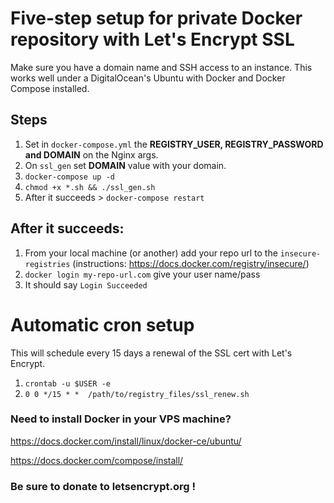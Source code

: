 # Five-step setup for private Docker repository with Let's Encrypt SSL

Make sure you have a domain name and SSH access to an instance. This works well under a DigitalOcean's Ubuntu with Docker and Docker Compose installed.

## Steps

1. Set in `docker-compose.yml` the **REGISTRY_USER, REGISTRY_PASSWORD and DOMAIN** on the Nginx args.
2. On `ssl_gen` set **DOMAIN** value with your domain.
3. `docker-compose up -d`
4. `chmod +x *.sh && ./ssl_gen.sh`  
5. After it succeeds > `docker-compose restart`

## After it succeeds:
1. From your local machine (or another) add your repo url to the `insecure-registries` (instructions: https://docs.docker.com/registry/insecure/)
2. `docker login my-repo-url.com` give your user name/pass
3. It should say `Login Succeeded`

# Automatic cron setup
This will schedule every 15 days a renewal of the SSL cert with Let's Encrypt.
1. `crontab -u $USER -e`
2. `0 0 */15 * *  /path/to/registry_files/ssl_renew.sh`

### Need to install Docker in your VPS machine?
https://docs.docker.com/install/linux/docker-ce/ubuntu/

https://docs.docker.com/compose/install/

### Be sure to donate to **letsencrypt.org** !
